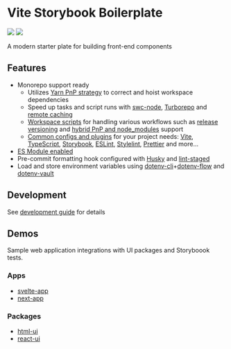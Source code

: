 # Vite Storybook Boilerplate

[<img src="https://codecov.io/gh/psychobolt/vite-storybook-boilerplate/branch/main/graph/badge.svg">](https://codecov.io/gh/psychobolt/vite-storybook-boilerplate/tree/main) [<img src="https://github.com/psychobolt/vite-storybook-boilerplate/actions/workflows/ci.yml/badge.svg">](https://github.com/psychobolt/vite-storybook-boilerplate/actions/workflows/ci.yml?query=branch%3Amain)

A modern starter plate for building front-end components

## Features

- Monorepo support ready
  - Utilizes [Yarn PnP strategy](https://yarnpkg.com/features/pnp#what-is-yarn-plugnplay) to correct and hoist workspace dependencies
  - Speed up tasks and script runs with [swc-node](https://github.com/swc-project/swc-node), [Turborepo](https://turbo.build/repo) and [remote caching](https://turbo.build/repo/docs/core-concepts/remote-caching)
  - [Workspace scripts](https://github.com/psychobolt/vite-storybook-boilerplate/tree/main/scripts) for handling various workflows such as [release versioning](WORKFLOWS.md) and [hybrid PnP and node_modules](https://yarnpkg.com/getting-started/recipes#hybrid-pnp--node_modules-mono-repo) support
  - [Common configs and plugins](https://github.com/psychobolt/vite-storybook-boilerplate/tree/main/packages/commons) for your project needs: [Vite](https://vitejs.dev/), [TypeScript](https://www.typescriptlang.org/), [Storybook](https://storybook.js.org), [ESLint](https://eslint.org/), [Stylelint](https://stylelint.io/), [Prettier](https://prettier.io/) and more...
- [ES Module enabled](https://nodejs.org/api/esm.html#enabling)
- Pre-commit formatting hook configured with [Husky](https://typicode.github.io/husky/) and [lint-staged](https://github.com/lint-staged/lint-staged)
- Load and store environment variables using [dotenv-cli](https://github.com/entropitor/dotenv-cli)+[dotenv-flow](https://github.com/kerimdzhanov/dotenv-flow) and [dotenv-vault](https://www.dotenv.org/)

## Development

See [development guide](DEVELOPMENT.md) for details

## Demos

Sample web application integrations with UI packages and Storyboook tests.

### Apps

- [svelte-app](apps/svelte-app/)
- [next-app](apps/next-app/)

### Packages

- [html-ui](packages/html-ui/)
- [react-ui](packages/react-ui/)
